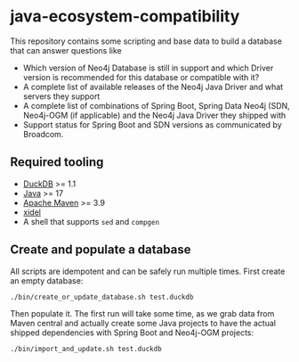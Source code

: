 # java-ecosystem-compatibility

This repository contains some scripting and base data to build a database that can answer questions like

* Which version of Neo4j Database is still in support and which Driver version is recommended for this database or compatible with it?
* A complete list of available releases of the Neo4j Java Driver and what servers they support
* A complete list of combinations of Spring Boot, Spring Data Neo4j (SDN, Neo4j-OGM (if applicable) and the Neo4j Java Driver they shipped with
* Support status for Spring Boot and SDN versions as communicated by Broadcom.

## Required tooling

* [DuckDB](https://duckdb.org) >= 1.1
* [Java](https://adoptium.net/de/temurin/releases/?version=17) >= 17
* [Apache Maven](https://maven.apache.org) >= 3.9
* [xidel](https://www.videlibri.de/xidel.html)
* A shell that supports `sed` and `compgen`

## Create and populate a database

All scripts are idempotent and can be safely run multiple times.
First create an empty database:

```bash
./bin/create_or_update_database.sh test.duckdb
```

Then populate it. The first run will take some time, as we grab data from Maven central and actually create some Java projects to have the actual shipped dependencies with Spring Boot and Neo4j-OGM projects:

```bash
./bin/import_and_update.sh test.duckdb
```
